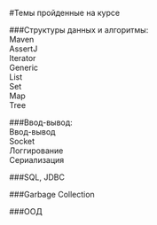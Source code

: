 #Темы пройденные на курсе

###Структуры данных и алгоритмы:
<br/>Maven
<br/>AssertJ
<br/>Iterator
<br/>Generic
<br/>List
<br/>Set
<br/>Map
<br/>Tree

###Ввод-вывод:
<br/>Ввод-вывод
<br/>Socket
<br/>Логгирование
<br/>Сериализация

###SQL, JDBC

###Garbage Collection

###ООД
